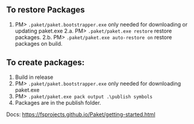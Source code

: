 ## To restore Packages
1. PM> `.paket/paket.bootstrapper.exe` only needed for downloading or updating paket.exe
2.a. PM> `.paket/paket.exe restore` restore packages.
2.b. PM> `.paket/paket.exe auto-restore on` restore packages on build.

## To create packages:
1. Build in release
2. PM> `.paket/paket.bootstrapper.exe` only needed for downloading paket.exe
3. PM> `.paket/paket.exe pack output .\publish symbols`
4. Packages are in the publish folder.

Docs: https://fsprojects.github.io/Paket/getting-started.html